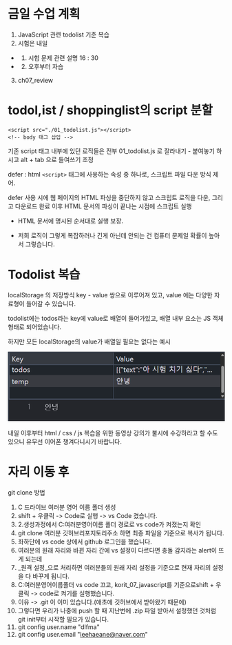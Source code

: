 # 금일 수업 계획
1. JavaScript 관련  todolist 기준 복습
2. 시험은 내일
  - 1. 시험 문제 관련 설명 16 :  30
  - 2. 오후부터 자습
3. ch07_review

# todol,ist / shoppinglist의 script 분할
```hmtl
<script src="./01_todolist.js"></script>
<!-- body 태그 삽입 -->
```

기존 script 태그 내부에 있던 로직들은 전부 01_todolist.js 로 잘라내기 - 붙여놓기 하시고 alt + tab 으로 들여쓰기 조정

defer : html `<script>` 태그에 사용하는 속성 중 하나로, 스크립트 파일 다운 방식 제어.

defer  사용 시에 웹 페이지의 HTML 파싱을 중단하지 않고 스크립트 로직을 다운, 그리고 다운로드 완료 이후 HTML 문서의 파싱이 끝나는 시점에 스크립트 실행

- HTML 문서에 명시된 순서대로 실행 보장.

- 저희 로직이 그렇게 복잡하러나 긴게 아닌데 안되는 건 컴퓨터 문제일 확률이 높아서 그렇습니다.

# Todolist 복습
localStorage 의 저장방식
key - value 쌍으로 이루어져 있고, value 에는 다양한 자료형이 들어갈 수 있습니다.

todolist에는 todos라는 key에 value로 배열이 들어가있고, 배열 내부 요소는 JS 객체 형태로 되어있습니다.

하지만 모든 localStorage의 value가 배열일 필요는 없다는 예시

![localStorage value string 예시](./localStorage예시.png)

내일 이후부터 html / css / js 복습을 위한 동영상 강의가 불시에 수강하라고 할 수도 있으니 유무선 이어폰 챙겨다니시기 바랍니다.

# 자리 이동 후
git clone 방법
1. C 드라이브 여러분 영어 이름 폴더 생성
2. shift + 우클릭 -> Code로 실행 -> vs Code 켰습니다.
3. 2.생성과정에서 C:여러분영어이름 폴더 경로로 vs code가 켜졌는지 확인
4. git clone 여러분 깃허브리포지토리주소 하면 최종 파일을 기준으로 복사가 됩니다.
5. 좌하단에 vs code 상에서 github 로그인을 했습니다.
  1. 여러분의 원래 자리와 바뀐 자리 간에 vs 설정이 다르다면 충돌 감지라는 alert이 뜨게 되는데 
  2. _원격 설정_으로 처리하면 여러분들의 원래 자리 설정을 기준으로 현재 자리의 설정을 다 바꾸게 됩니다. 
6. C:여러분영어이름폴더 vs code 끄고, korit_07_javascript를 기준으로shift + 우클릭 -> code로 켜기를 실행했습니다.
  1. 이유 -> .git 이 이미 있습니다.(애초에 깃허브에서 받아왔기 때문에)
  2. 그렇다면 우리가 나중에 push 할 때 지난번에 .zip 파일 받아서 설정했던 것처럼 git init부터 시작할 필요가 있습니다.
  3. git config user.name "dlfma"
  4. git config user.email "leehaeane@naver.com"